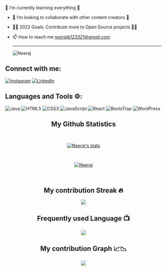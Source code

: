 🌱 I’m currently learning everything 📝
- 👯 I’m looking to collaborate with other content creators 🎥
- 👨‍💻 2022 Goals: Contribute more to Open Source projects 👨‍💻
- 📫 How to reach me *neerajb123321@gmail.com*


  <hr><img src="https://komarev.com/ghpvc/?username=NeerajBhandari007&label=Profile%20views&color=0e75b6&style=flat" alt="Neeraj" /> </p>


## Connect with me:
<!-- [![Gmail](https://img.shields.io/badge/Gmail-D14836?style=for-the-badge&logo=gmail&logoColor=white)](neerajb123321@gmail.com) -->
[![Instagram](https://img.shields.io/badge/Instagram-%23E4405F.svg?style=for-the-badge&logo=Instagram&logoColor=white)](https://www.instagram.com/neerajbhandari5523/?hl=en)
[![LinkedIn](https://img.shields.io/badge/linkedin-%230077B5.svg?style=for-the-badge&logo=linkedin&logoColor=white)](https://www.linkedin.com/in/neeraj-bhandari-6bb11319b/)


## Languages and Tools ⚙️:

![Java](https://img.shields.io/badge/java-%23ED8B00.svg?style=for-the-badge&logo=java&logoColor=white) ![HTML5](https://img.shields.io/badge/html5-%23E34F26.svg?style=for-the-badge&logo=html5&logoColor=white) ![CSS3](https://img.shields.io/badge/css3-%231572B6.svg?style=for-the-badge&logo=css3&logoColor=white)  ![JavaScript](https://img.shields.io/badge/JavaScript-323330?style=for-the-badge&logo=javascript&logoColor=F7DF1E) ![React](https://img.shields.io/badge/React-20232A?style=for-the-badge&logo=react&logoColor=61DAFB) ![BootsTrap](https://img.shields.io/badge/Bootstrap-563D7C?style=for-the-badge&logo=bootstrap&logoColor=white) ![WordPress](https://img.shields.io/badge/WordPress-%23117AC9.svg?style=for-the-badge&logo=WordPress&logoColor=white)

<h2 align="center">My Github Statistics </h2>   
<br>
<p align="center">
<a href="https://github.com/NeerajBhandari007">
<img align="center" alt="Neeraj's stats"
src="https://github-readme-stats-xi-rosy-19.vercel.app/api?username=NeerajBhandari007&show_icons=true&hide_border=true&count_private=true&bg_color=22272e&title_color=00ffff&text_color=ffffff&icon_color=ffffff"/>
</a>
   </p>
 <br>
  <p align="center"> 
  <a href="https://github.com/ryo-ma/github-profile-trophy">
    <img src="https://github-profile-trophy.vercel.app/?username=NeerajBhandari007&theme=onedark" alt="Neeraj" /> 
  </a>
</p>
 <br>


<h2 align="center">My contribution Streak 🔥</h2>
<p align="center">
    <img src="https://github-readme-streak-stats.herokuapp.com/?user=NeerajBhandari007&theme=dark&hide_border=true&background=22272e&stroke=0000"/>
 </p>
 
  <h2 align="center">Frequently used Language 📺</h2>
<p align="center">
  <a href="https://github.com/Iamtripathisatyam/github-readme-streak-stats">
    <img src="https://github-readme-stats.vercel.app/api/top-langs/?username=NeerajBhandari007&theme=dark&hide_border=true&background=22272e&stroke=0000"/>
  </a>
 </p> 

 </p>  
 <h2 align="center">My contribution Graph 📈📉</h2>
<p align="center">
  <a href="https://github.com/NeerajBhandari007">
    <img src="https://activity-graph.herokuapp.com/graph?username=NeerajBhandari007&theme=xcode"/>
  </a>
